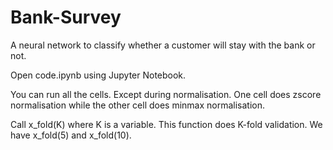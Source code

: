# Bank-Survey
A neural network to classify whether a customer will stay with the bank or not.

Open code.ipynb using Jupyter Notebook.

You can run all the cells. Except during normalisation. One cell does zscore normalisation while the other cell does minmax normalisation.

Call x_fold(K) where K is a variable. This function does K-fold validation.
We have x_fold(5) and x_fold(10). 
